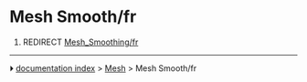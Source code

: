 # Mesh Smooth/fr
1.  REDIRECT [Mesh_Smoothing/fr](Mesh_Smoothing/fr.md)



---
⏵ [documentation index](../README.md) > [Mesh](Mesh_Workbench.md) > Mesh Smooth/fr
